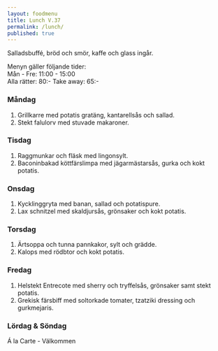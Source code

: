 ```yaml
---
layout: foodmenu
title: Lunch V.37
permalink: /lunch/
published: true
---
```

Salladsbuffé, bröd och smör, kaffe och glass ingår.

Menyn gäller följande tider:  
Mån - Fre: 11:00 - 15:00  
Alla rätter: 80:- Take away: 65:-

### Måndag

1. Grillkarre med potatis gratäng, kantarellsås och sallad.
2. Stekt falulorv med stuvade makaroner.

### Tisdag

1. Raggmunkar och fläsk med lingonsylt.
2. Baconinbakad köttfärslimpa med jägarmästarsås, gurka och kokt potatis.

### Onsdag

1. Kycklinggryta med banan, sallad och potatispure.
2. Lax schnitzel med skaldjursås, grönsaker och kokt potatis.

### Torsdag

 1. Ärtsoppa och tunna pannkakor, sylt och grädde.
 2. Kalops med rödbtor och kokt potatis.

### Fredag

1. Helstekt Entrecote med sherry och tryffelsås, grönsaker samt stekt potatis.
2. Grekisk färsbiff med soltorkade tomater, tzatziki dressing och gurkmejaris.

### Lördag & Söndag
Á la Carte - Välkommen


